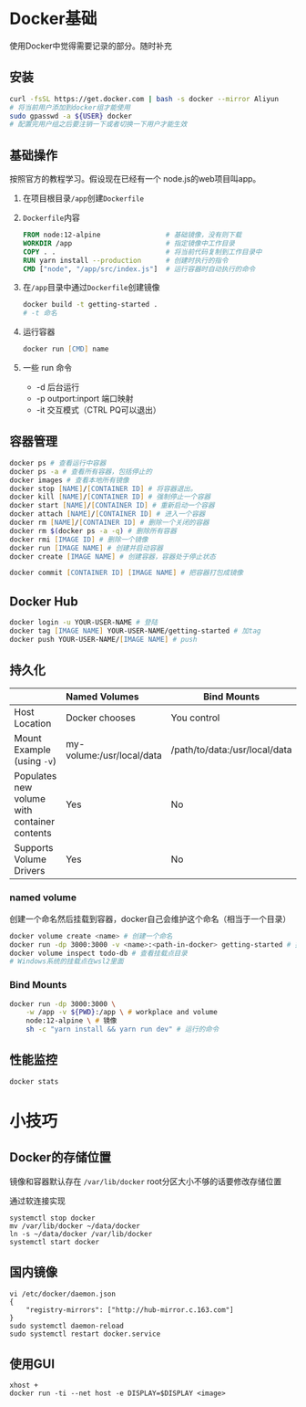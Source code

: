 # Docker基础

使用Docker中觉得需要记录的部分。随时补充

## 安装

```zsh
curl -fsSL https://get.docker.com | bash -s docker --mirror Aliyun
# 将当前用户添加到docker组才能使用
sudo gpasswd -a ${USER} docker
# 配置完用户组之后要注销一下或者切换一下用户才能生效
```

## 基础操作

按照官方的教程学习。假设现在已经有一个 node.js的web项目叫app。

1. 在项目根目录`/app`创建`Dockerfile`

2. `Dockerfile`内容

   ```dockerfile
   FROM node:12-alpine                # 基础镜像，没有则下载
   WORKDIR /app                       # 指定镜像中工作目录
   COPY . .                           # 将当前代码复制到工作目录中
   RUN yarn install --production      # 创建时执行的指令
   CMD ["node", "/app/src/index.js"]  # 运行容器时自动执行的命令
   ```

3. 在`/app`目录中通过`Dockerfile`创建镜像

   ```zsh
   docker build -t getting-started .
   # -t 命名
   ```

4. 运行容器

   ```zsh
   docker run [CMD] name
   ```

   

5. 一些 run 命令

   + -d 后台运行
   + -p outport:inport 端口映射
   + -it 交互模式（CTRL PQ可以退出）

## 容器管理

```zsh
docker ps # 查看运行中容器
docker ps -a # 查看所有容器，包括停止的
docker images # 查看本地所有镜像
docker stop [NAME]/[CONTAINER ID] # 将容器退出。
docker kill [NAME]/[CONTAINER ID] # 强制停止一个容器
docker start [NAME]/[CONTAINER ID] # 重新启动一个容器
docker attach [NAME]/[CONTAINER ID] # 进入一个容器
docker rm [NAME]/[CONTAINER ID] # 删除一个关闭的容器
docker rm $(docker ps -a -q) # 删除所有容器
docker rmi [IMAGE ID] # 删除一个镜像
docker run [IMAGE NAME] # 创建并启动容器
docker create [IMAGE NAME] # 创建容器，容器处于停止状态

docker commit [CONTAINER ID] [IMAGE NAME] # 把容器打包成镜像
```

## Docker Hub

```zsh
docker login -u YOUR-USER-NAME # 登陆
docker tag [IMAGE NAME] YOUR-USER-NAME/getting-started # 加tag
docker push YOUR-USER-NAME/[IMAGE NAME] # push
```

## 持久化

|                                              | Named Volumes             | Bind Mounts                   |
| :------------------------------------------- | :------------------------ | ----------------------------- |
| Host Location                                | Docker chooses            | You control                   |
| Mount Example (using `-v`)                   | my-volume:/usr/local/data | /path/to/data:/usr/local/data |
| Populates new volume with container contents | Yes                       | No                            |
| Supports Volume Drivers                      | Yes                       | No                            |

### named volume

创建一个命名然后挂载到容器，docker自己会维护这个命名（相当于一个目录）

```zsh
docker volume create <name> # 创建一个命名
docker run -dp 3000:3000 -v <name>:<path-in-docker> getting-started # 挂载
docker volume inspect todo-db # 查看挂载点目录
# Windows系统的挂载点在wsl2里面
```

### Bind Mounts

```zsh
docker run -dp 3000:3000 \
    -w /app -v ${PWD}:/app \ # workplace and volume
    node:12-alpine \ # 镜像
    sh -c "yarn install && yarn run dev" # 运行的命令
```

## 性能监控

```zsh
docker stats
```

# 小技巧

## Docker的存储位置

镜像和容器默认存在 `/var/lib/docker` root分区大小不够的话要修改存储位置

通过软连接实现

```shell
systemctl stop docker
mv /var/lib/docker ~/data/docker
ln -s ~/data/docker /var/lib/docker
systemctl start docker
```

## 国内镜像

```shell
vi /etc/docker/daemon.json
{
    "registry-mirrors": ["http://hub-mirror.c.163.com"]
}
sudo systemctl daemon-reload
sudo systemctl restart docker.service
```

## 使用GUI

```shell
xhost + 
docker run -ti --net host -e DISPLAY=$DISPLAY <image>
```

